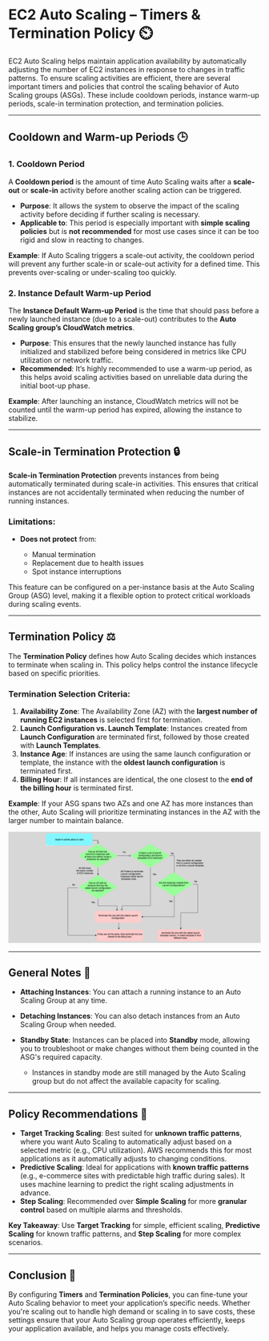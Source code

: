 # **EC2 Auto Scaling – Timers & Termination Policy ⏲️**

EC2 Auto Scaling helps maintain application availability by automatically adjusting the number of EC2 instances in response to changes in traffic patterns. To ensure scaling activities are efficient, there are several important timers and policies that control the scaling behavior of Auto Scaling groups (ASGs). These include cooldown periods, instance warm-up periods, scale-in termination protection, and termination policies.

---

## **Cooldown and Warm-up Periods 🕒**

### **1. Cooldown Period**

A **Cooldown period** is the amount of time Auto Scaling waits after a **scale-out** or **scale-in** activity before another scaling action can be triggered.

- **Purpose**: It allows the system to observe the impact of the scaling activity before deciding if further scaling is necessary.
- **Applicable to**: This period is especially important with **simple scaling policies** but is **not recommended** for most use cases since it can be too rigid and slow in reacting to changes.

**Example**: If Auto Scaling triggers a scale-out activity, the cooldown period will prevent any further scale-in or scale-out activity for a defined time. This prevents over-scaling or under-scaling too quickly.

### **2. Instance Default Warm-up Period**

The **Instance Default Warm-up Period** is the time that should pass before a newly launched instance (due to a scale-out) contributes to the **Auto Scaling group’s CloudWatch metrics**.

- **Purpose**: This ensures that the newly launched instance has fully initialized and stabilized before being considered in metrics like CPU utilization or network traffic.
- **Recommended**: It’s highly recommended to use a warm-up period, as this helps avoid scaling activities based on unreliable data during the initial boot-up phase.

**Example**: After launching an instance, CloudWatch metrics will not be counted until the warm-up period has expired, allowing the instance to stabilize.

---

## **Scale-in Termination Protection 🔒**

**Scale-in Termination Protection** prevents instances from being automatically terminated during scale-in activities. This ensures that critical instances are not accidentally terminated when reducing the number of running instances.

### **Limitations:**

- **Does not protect** from:

  - Manual termination
  - Replacement due to health issues
  - Spot instance interruptions

This feature can be configured on a per-instance basis at the Auto Scaling Group (ASG) level, making it a flexible option to protect critical workloads during scaling events.

---

## **Termination Policy ⚖️**

The **Termination Policy** defines how Auto Scaling decides which instances to terminate when scaling in. This policy helps control the instance lifecycle based on specific priorities.

### **Termination Selection Criteria:**

1. **Availability Zone**: The Availability Zone (AZ) with the **largest number of running EC2 instances** is selected first for termination.
2. **Launch Configuration vs. Launch Template**: Instances created from **Launch Configuration** are terminated first, followed by those created with **Launch Templates**.
3. **Instance Age**: If instances are using the same launch configuration or template, the instance with the **oldest launch configuration** is terminated first.
4. **Billing Hour**: If all instances are identical, the one closest to the **end of the billing hour** is terminated first.

**Example**: If your ASG spans two AZs and one AZ has more instances than the other, Auto Scaling will prioritize terminating instances in the AZ with the larger number to maintain balance.

![Termination Policy](images/termination-policy.png)

---

## **General Notes 📌**

- **Attaching Instances**: You can attach a running instance to an Auto Scaling Group at any time.
- **Detaching Instances**: You can also detach instances from an Auto Scaling Group when needed.
- **Standby State**: Instances can be placed into **Standby** mode, allowing you to troubleshoot or make changes without them being counted in the ASG's required capacity.

  - Instances in standby mode are still managed by the Auto Scaling group but do not affect the available capacity for scaling.

---

## **Policy Recommendations 📝**

- **Target Tracking Scaling**: Best suited for **unknown traffic patterns**, where you want Auto Scaling to automatically adjust based on a selected metric (e.g., CPU utilization). AWS recommends this for most applications as it automatically adjusts to changing conditions.
- **Predictive Scaling**: Ideal for applications with **known traffic patterns** (e.g., e-commerce sites with predictable high traffic during sales). It uses machine learning to predict the right scaling adjustments in advance.
- **Step Scaling**: Recommended over **Simple Scaling** for more **granular control** based on multiple alarms and thresholds.

**Key Takeaway**: Use **Target Tracking** for simple, efficient scaling, **Predictive Scaling** for known traffic patterns, and **Step Scaling** for more complex scenarios.

---

## **Conclusion 🎯**

By configuring **Timers** and **Termination Policies**, you can fine-tune your Auto Scaling behavior to meet your application’s specific needs. Whether you're scaling out to handle high demand or scaling in to save costs, these settings ensure that your Auto Scaling group operates efficiently, keeps your application available, and helps you manage costs effectively.
